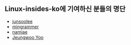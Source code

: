 Linux-insides-ko에 기여하신 분들의 명단
------------------------------

* [junsoolee](https://github.com/junsooo)
* [mingrammer](https://github.com/mingrammer)
* [namjae](https://github.com/namjae)
* [Jeungwoo Yoo](https://github.com/casionwoo)